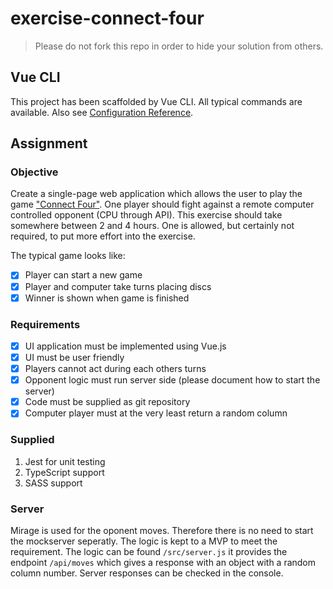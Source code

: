 # exercise-connect-four

> Please do not fork this repo in order to hide your solution from others.

## Vue CLI

This project has been scaffolded by Vue CLI. All typical commands are available.
Also see [Configuration Reference](https://cli.vuejs.org/config/).

## Assignment

### Objective

Create a single-page web application which allows the user to play the game ["Connect Four"](https://en.wikipedia.org/wiki/Connect_Four). One player should fight against a remote computer controlled opponent (CPU through API). This exercise should take somewhere between 2 and 4 hours. One is allowed, but certainly not required, to put more effort into the exercise.

The typical game looks like:

-   [x] Player can start a new game
-   [x] Player and computer take turns placing discs
-   [x] Winner is shown when game is finished

### Requirements

-   [x] UI application must be implemented using Vue.js
-   [x] UI must be user friendly
-   [x] Players cannot act during each others turns
-   [x] Opponent logic must run server side (please document how to start the server)
-   [x] Code must be supplied as git repository
-   [x] Computer player must at the very least return a random column

### Supplied

1. Jest for unit testing
1. TypeScript support
1. SASS support

### Server
Mirage is used for the oponent moves. Therefore there is no need to start the mockserver seperatly. The logic is kept to a MVP to meet the requirement. The logic can be found ```/src/server.js``` it provides the endpoint ```/api/moves``` which gives a response with an object with a random column number. Server responses can be checked in the console.


